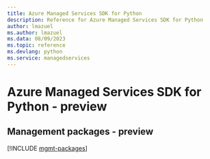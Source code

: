```yaml
---
title: Azure Managed Services SDK for Python
description: Reference for Azure Managed Services SDK for Python
author: lmazuel
ms.author: lmazuel
ms.data: 08/09/2023
ms.topic: reference
ms.devlang: python
ms.service: managedservices
---
```

# Azure Managed Services SDK for Python - preview

## Management packages - preview
[!INCLUDE [mgmt-packages](managed-services-mgmt-index.md)]